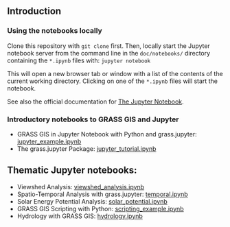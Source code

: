 ## Introduction

### Using the notebooks locally

Clone this repository with `git clone` first. Then, locally start the Jupyter notebook
server from the command line in the `doc/notebooks/` directory containing the `*.ipynb` files with:
`jupyter notebook`

This will open a new browser tab or window with a list of the contents of the current
working directory. Clicking on one of the `*.ipynb` files will start the notebook.

See also the official documentation for [The Jupyter Notebook](https://jupyter-notebook.readthedocs.io/en/latest/).

### Introductory notebooks to GRASS GIS and Jupyter

   - GRASS GIS in Jupyter Notebook with Python and grass.jupyter: [jupyter_example.ipynb](jupyter_example.ipynb)
   - The grass.jupyter Package: [jupyter_tutorial.ipynb](jupyter_tutorial.ipynb)

## Thematic Jupyter notebooks:

   - Viewshed Analysis: [viewshed_analysis.ipynb](viewshed_analysis.ipynb)
   - Spatio-Temporal Analysis with grass.jupyter: [temporal.ipynb](temporal.ipynb)
   - Solar Energy Potential Analysis: [solar_potential.ipynb](solar_potential.ipynb)
   - GRASS GIS Scripting with Python: [scripting_example.ipynb](scripting_example.ipynb)
   - Hydrology with GRASS GIS: [hydrology.ipynb](hydrology.ipynb)

